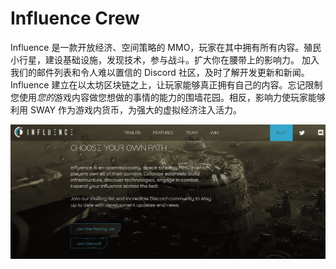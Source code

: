 # Influence Crew

Influence 是一款开放经济、空间策略的 MMO，玩家在其中拥有所有内容。殖民小行星，建设基础设施，发现技术，参与战斗。扩大你在腰带上的影响力。
加入我们的邮件列表和令人难以置信的 Discord 社区，及时了解开发更新和新闻。
Influence 建立在以太坊区块链之上，让玩家能够真正拥有自己的内容。忘记限制您使用*您的*游戏内容做您想做的事情的能力的围墙花园。相反，影响力使玩家能够利用 SWAY 作为游戏内货币，为强大的虚拟经济注入活力。

![nft](01.png)


